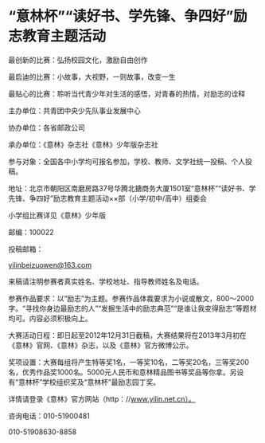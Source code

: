 # “意林杯”“读好书、学先锋、争四好”励志教育主题活动

最创新的比赛：弘扬校园文化，激励自由创作

最启迪的比赛：小故事，大视野，一则故事，改变一生

最贴心的比赛：聆听当代青少年对生活的感悟，对青春的热情，对励志的诠释

主办单位：共青团中央少先队事业发展中心

协办单位：各省邮政公司

承办单位：《意林》杂志社《意林》少年版杂志社

参与对象：全国各中小学均可报名参加，学校、教师、文学社统一投稿、个人投稿。

地址：北京市朝阳区南磨房路37号华腾北搪商务大厦1501室“意林杯”“读好书、学先锋、争四好”励志教育主题活动××部（小学/初中/高中）组委会

小学组比赛详见《意林》少年版

邮编：100022

投稿邮箱：

yilinbeizuowen@163.com

来稿请注明参赛者真实姓名、学校地址、指导教师姓名及电话。

参赛作品要求：以“励志”为主题。参赛作品体裁要求为小说或散文，800～2000字。“寻找你身边最励志的人”“发掘生活中的励志典范”“是谁让我变得励志”等题材均可。内容必须积极向上。

大赛活动日程：即日起至2012年12月31日截稿，大赛结果将在2013年3月初在《意林》官网、《意林》杂志，以及《意林》官方微博公示。

奖项设置：大赛每组将产生特等奖1名，一等奖10名，二等奖20名，三等奖200名，优秀作品奖1000名。5000元人民币和意林精品图书等奖品等你拿。另设有“意林杯”学校组织奖及“意林杯”最励志园丁奖。

详情请登录《意林》官方网站（http：//www.yilin.net.cn）。

咨询电话：010-51900481

010-51908630-8858